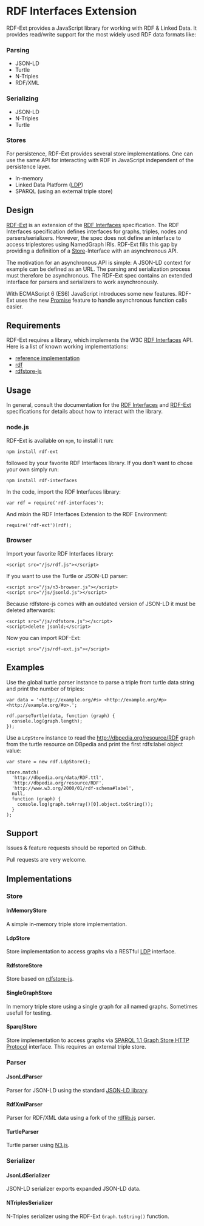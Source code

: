 # RDF Interfaces Extension

RDF-Ext provides a JavaScript library for working with RDF & Linked Data. It provides read/write support for the most widely used RDF data formats like:

### Parsing
* JSON-LD
* Turtle
* N-Triples
* RDF/XML

### Serializing
* JSON-LD
* N-Triples
* Turtle

### Stores

For persistence, RDF-Ext provides several store implementations. One can use the same API for interacting with RDF in JavaScript independent of the persistence layer.

* In-memory
* Linked Data Platform ([LDP](http://www.w3.org/TR/ldp/))
* SPARQL (using an external triple store)

## Design

[RDF-Ext](http://bergos.github.io/rdf-ext-spec/) is an extension of the [RDF Interfaces](http://www.w3.org/TR/rdf-interfaces/) specification. The RDF Interfaces specification defines interfaces for graphs, triples, nodes and parsers/serializers. However, the spec does not define an interface to access triplestores using NamedGraph IRIs. RDF-Ext fills this gap by providing a definition of a [Store](http://bergos.github.io/rdf-ext-spec/#store-1)-Interface with an asynchronous API.

The motivation for an asynchronous API is simple: A JSON-LD context for example can be defined as an URL. The parsing and serialization process must therefore be asynchronous. The RDF-Ext spec contains an extended interface for parsers and serializers to work asynchronously.

With ECMAScript 6 (ES6) JavaScript introduces some new features. RDF-Ext uses the new [Promise](https://developer.mozilla.org/en-US/docs/Web/JavaScript/Reference/Global_Objects/Promise) feature to handle asynchronous function calls easier.

## Requirements

RDF-Ext requires a library, which implements the W3C [RDF Interfaces](http://www.w3.org/TR/rdf-interfaces/) API.
Here is a list of known working implementations:

* [reference implementation](https://github.com/bergos/rdf-interfaces)
* [rdf](https://github.com/Acubed/node-rdf)
* [rdfstore-js](https://github.com/antoniogarrote/rdfstore-js)

## Usage

In general, consult the documentation for the [RDF Interfaces](http://www.w3.org/TR/rdf-interfaces/) and [RDF-Ext](http://bergos.github.io/rdf-ext-spec/) specifications for details about how to interact with the library.

### node.js

RDF-Ext is available on `npm`, to install it run:

	npm install rdf-ext

followed by your favorite RDF Interfaces library. If you don't want to chose your own simply run:

	npm install rdf-interfaces

In the code, import the RDF Interfaces library:

	var rdf = require('rdf-interfaces');

And mixin the RDF Interfaces Extension to the RDF Environment:

	require('rdf-ext')(rdf);


### Browser

Import your favorite RDF Interfaces library:

	<script src="/js/rdf.js"></script>

If you want to use the Turtle or JSON-LD parser:

	<script src="/js/n3-browser.js"></script>
	<script src="/js/jsonld.js"></script>

Because rdfstore-js comes with an outdated version of JSON-LD it must be deleted afterwards:

	<script src="/js/rdfstore.js"></script>
	<script>delete jsonld;</script>

Now you can import RDF-Ext:

	<script src="/js/rdf-ext.js"></script>


## Examples

Use the global turtle parser instance to parse a triple from turtle data string and print the number of triples:

	var data = '<http://example.org/#s> <http://example.org/#p> <http://example.org/#o>.';

	rdf.parseTurtle(data, function (graph) {
	  console.log(graph.length);
	});

Use a `LdpStore` instance to read the http://dbpedia.org/resource/RDF graph from the turtle resource on DBpedia and
print the first rdfs:label object value:

	var store = new rdf.LdpStore();

	store.match(
	  'http://dbpedia.org/data/RDF.ttl',
	  'http://dbpedia.org/resource/RDF',
	  'http://www.w3.org/2000/01/rdf-schema#label',
	  null,
	  function (graph) {
	    console.log(graph.toArray()[0].object.toString());
	  }
	);

## Support

Issues & feature requests should be reported on Github.

Pull requests are very welcome.

## Implementations

### Store

#### InMemoryStore

A simple in-memory triple store implementation.

#### LdpStore

Store implementation to access graphs via a RESTful [LDP](http://www.w3.org/TR/ldp/) interface.

#### RdfstoreStore

Store based on [rdfstore-js](https://github.com/antoniogarrote/rdfstore-js). 

#### SingleGraphStore

In memory triple store using a single graph for all named graphs.
Sometimes usefull for testing.

#### SparqlStore

Store implementation to access graphs via [SPARQL 1.1 Graph Store HTTP Protocol](http://www.w3.org/TR/sparql11-http-rdf-update/) interface. This requires an external triple store.

### Parser

#### JsonLdParser

Parser for JSON-LD using the standard [JSON-LD library](https://github.com/digitalbazaar/jsonld.js). 

#### RdfXmlParser

Parser for RDF/XML data using a fork of the [rdflib.js](https://github.com/linkeddata/rdflib.js) parser.

#### TurtleParser

Turtle parser using [N3.js](https://github.com/RubenVerborgh/N3.js).

### Serializer

#### JsonLdSerializer

JSON-LD serializer exports expanded JSON-LD data. 

#### NTriplesSerializer

N-Triples serializer using the RDF-Ext `Graph.toString()` function.

